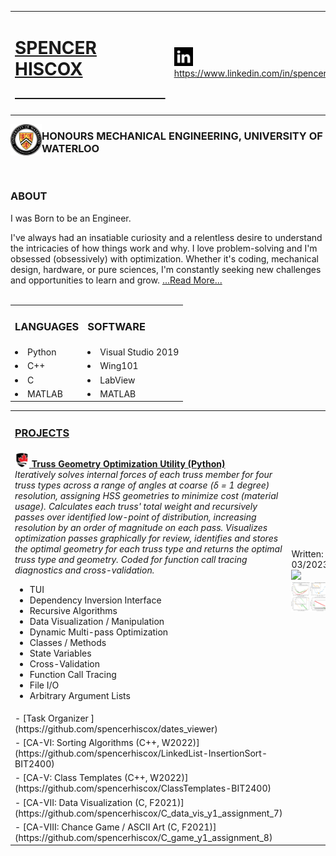 <table>
 <tr>
  <td><h1><a href="https://www.linkedin.com/in/spencerhiscox/">SPENCER HISCOX &nbsp&nbsp&nbsp&nbsp&nbsp&nbsp&nbsp&nbsp&nbsp&nbsp&nbsp&nbsp&nbsp&nbsp&nbsp&nbsp&nbsp&nbsp&nbsp&nbsp&nbsp&nbsp&nbsp&nbsp&nbsp&nbsp&nbsp&nbsp&nbsp&nbsp&nbsp&nbsp</a></h1></td>
  <td><a href="https://www.linkedin.com/in/spencerhiscox/"><img src="linkedIn_logo3.jpg" style="float" height="30" width="30">https://www.linkedin.com/in/spencerhiscox</a></td>
 </tr>
</table>
 

<!--![crest](University_of_Waterloo_seal.svg.png){width=150 height=150}-->
<a href="https://uwaterloo.ca/engineering/"><img style="float" src="University_of_Waterloo_seal.svg.png" height="50" width="50" align="left"></a><h3>HONOURS MECHANICAL ENGINEERING, UNIVERSITY OF WATERLOO</h3><br />

<h3>ABOUT</h3>
I was Born to be an Engineer.

I've always had an insatiable curiosity and a relentless desire to understand the intricacies of how things work and why. I love problem-solving and I'm obsessed (obsessively) with optimization. Whether it's coding, mechanical design, hardware, or pure sciences, I'm constantly seeking new challenges and opportunities to learn and grow. [...Read More...](https://www.linkedin.com/in/spencerhiscox/#about)
<br><br>

<table>
 <ul>
 <tr>
  <td><h3>LANGUAGES</h3></td>
  <td><h3>SOFTWARE</h3></td></tr>
 <tr>
  <td><li>Python</li></td>
  <td><li>Visual Studio 2019</li></td></tr>
 <tr>
  <td><li>C++</li></td>
  <td><li>Wing101</li></td></tr>
 <tr>
  <td><li>C</li></td>
  <td><li>LabView</li></td></tr>
 <tr>
  <td><li>MATLAB</li></td>
  <td><li>MATLAB</li></td></tr>
 </ul>
</table>

<table>
 <tr>
  <td><a href="https://github.com/spencerhiscox?tab=repositories"><h3>PROJECTS</h3></a></td>
 </tr>
 <tr>
  <td>
<a href="https://carleton.ca/engineering-design/"><img src="CarletonUniversity_logo.png" height="23" width="23"></a><a href="https://github.com/spencerhiscox/TRUSS-ty-CALC/blob/master/TRUSS-ty-CALC_v1.3.4.py">  <b>Truss Geometry Optimization Utility (Python)</b></a><br>
    <i>Iteratively solves internal forces of each truss member for four truss types across a range of angles at coarse (δ = 1 degree) resolution, assigning HSS geometries to minimize cost (material usage). Calculates each truss' total weight and recursively passes over identified low-point of distribution, increasing resolution by an order of magnitude on each pass. Visualizes optimization passes graphically for review, identifies and stores the optimal geometry for each truss type and returns the optimal truss type and geometry. Coded for function call tracing diagnostics and cross-validation.</i> 
    <ul>
    <li>TUI</li>
    <li>Dependency Inversion Interface</li>
    <li>Recursive Algorithms</li>
    <li>Data Visualization / Manipulation</li>
    <li>Dynamic Multi-pass Optimization</li>
    <li>Classes / Methods</li>
    <li>State Variables</li>
    <li>Cross-Validation</li>
    <li>Function Call Tracing</li>
    <li>File I/O</li>
    <li>Arbitrary Argument Lists</li>
    </ul>
  </td>
  <td>
   Written: 03/2023
   <a href="https://github.com/spencerhiscox/TRUSS-ty-CALC/blob/master/TRUSS-ty-CALC_v1.3.4.py"><img src="SSA_deflection_ACT2.png"></a>
   <a href="https://github.com/spencerhiscox/TRUSS-ty-CALC/blob/master/TRUSS-ty-CALC_v1.3.4.py"><img src="WarrenØ_Amalgam.png"></a>
  </td>
 </tr>
 <tr>
  <td>
- [Task Organizer <Python, current WIP>](https://github.com/spencerhiscox/dates_viewer)
  </td>
  <td>
  
  </td>
 </tr>
 <tr>
  <td>
- [CA-VI: Sorting Algorithms (C++, W2022)](https://github.com/spencerhiscox/LinkedList-InsertionSort-BIT2400)
  </td>
  <td>
   
  </td>
 </tr>
 <tr>
  <td>
- [CA-V: Class Templates (C++, W2022)](https://github.com/spencerhiscox/ClassTemplates-BIT2400)
  </td>
  <td>
   
  </td>
 </tr>
 <tr>
  <td>
- [CA-VII: Data Visualization (C, F2021)](https://github.com/spencerhiscox/C_data_vis_y1_assignment_7)
  </td>
  <td>
   
  </td>
 </tr>
 <tr>
  <td>
- [CA-VIII: Chance Game / ASCII Art (C, F2021)](https://github.com/spencerhiscox/C_game_y1_assignment_8)
  </td>
  <td>
   
  </td>
 </tr>
 </table>

<!--
**InochiFumetsu/InochiFumetsu** is a ✨ _special_ ✨ repository because its `README.md` (this file) appears on your GitHub profile.

Here are some ideas to get you started:

- 🔭 I’m currently working on ...
- 🌱 I’m currently learning ...
- 👯 I’m looking to collaborate on ...
- 🤔 I’m looking for help with ...
- 💬 Ask me about ...
- 📫 How to reach me: ...
- 😄 Pronouns: ...
- ⚡ Fun fact: ...
-->
